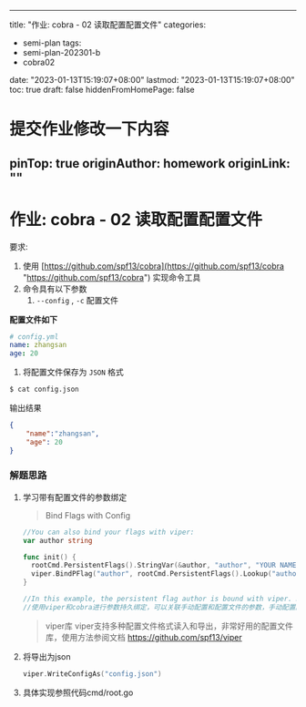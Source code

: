 
---
title: "作业: cobra - 02 读取配置配置文件"
categories:
  - semi-plan 
tags:
  - semi-plan-202301-b 
  - cobra02

date: "2023-01-13T15:19:07+08:00"
lastmod: "2023-01-13T15:19:07+08:00"
toc: true
draft: false
hiddenFromHomePage: false


#  提交作业修改一下内容
pinTop: true
originAuthor: homework
originLink: ""
---


# 作业: cobra - 02 读取配置配置文件

要求:

1.  使用 [https://github.com/spf13/cobra](https://github.com/spf13/cobra "https://github.com/spf13/cobra") 实现命令工具
2.  命令具有以下参数
    1.  `--config` , `-c` 配置文件

**配置文件如下**

```yaml
# config.yml
name: zhangsan
age: 20
```

1.  将配置文件保存为 `JSON` 格式

```bash
$ cat config.json
```

输出结果

```json
{
    "name":"zhangsan",
    "age": 20
}
```

### 解题思路

1.  学习带有配置文件的参数绑定
    > Bind Flags with Config
    ```go
    //You can also bind your flags with viper:
    var author string

    func init() {
      rootCmd.PersistentFlags().StringVar(&author, "author", "YOUR NAME", "Author name for copyright attribution")
      viper.BindPFlag("author", rootCmd.PersistentFlags().Lookup("author"))
    }

    //In this example, the persistent flag author is bound with viper. Note: the variable author will not be set to the value from config, when the --author flag is provided by user.
    //使用viper和cobra进行参数持久绑定，可以关联手动配置和配置文件的参数，手动配置的参数将会覆盖配置文件配置的参数
    ```
    > viper库
    > viper支持多种配置文件格式读入和导出，非常好用的配置文件库，使用方法参阅文档
    <https://github.com/spf13/viper>
2.  将导出为json
    ```go
    viper.WriteConfigAs("config.json")
    ```
3.  具体实现参照代码cmd/root.go
